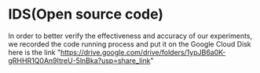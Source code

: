 # IDS(Open source code)
In order to better verify the effectiveness and accuracy of our experiments, we recorded the code running process and put it on the Google Cloud Disk here is the link "https://drive.google.com/drive/folders/1ypJB6a0K-gRHHR1Q0An9ItreU-5lnBka?usp=share_link"
